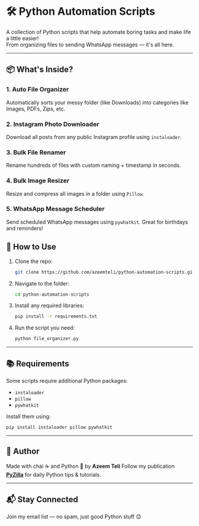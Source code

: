 # 🛠️ Python Automation Scripts

A collection of Python scripts that help automate boring tasks and make life a little easier!  
From organizing files to sending WhatsApp messages — it's all here.

---

## 📦 What's Inside?

### 1. Auto File Organizer
Automatically sorts your messy folder (like Downloads) into categories like Images, PDFs, Zips, etc.

### 2. Instagram Photo Downloader
Download all posts from any public Instagram profile using `instaloader`.

### 3. Bulk File Renamer
Rename hundreds of files with custom naming + timestamp in seconds.

### 4. Bulk Image Resizer
Resize and compress all images in a folder using `Pillow`.

### 5. WhatsApp Message Scheduler
Send scheduled WhatsApp messages using `pywhatkit`. Great for birthdays and reminders!


## 🚀 How to Use

1. Clone the repo:
   ```bash
   git clone https://github.com/azeemteli/python-automation-scripts.git

2. Navigate to the folder:

   ```bash
   cd python-automation-scripts
   ```

3. Install any required libraries:

   ```bash
   pip install -r requirements.txt
   ```

4. Run the script you need:

   ```bash
   python file_organizer.py
   ```

---

## 📚 Requirements

Some scripts require additional Python packages:

* `instaloader`
* `pillow`
* `pywhatkit`

Install them using:

```bash
pip install instaloader pillow pywhatkit
```

---

## 🙌 Author

Made with chai ☕ and Python 🐍 by **Azeem Teli**
Follow my publication **[PyZilla](https://medium.com/pyzilla)** for daily Python tips & tutorials.

---

## 📬 Stay Connected

Join my email list — no spam, just good Python stuff 😊


